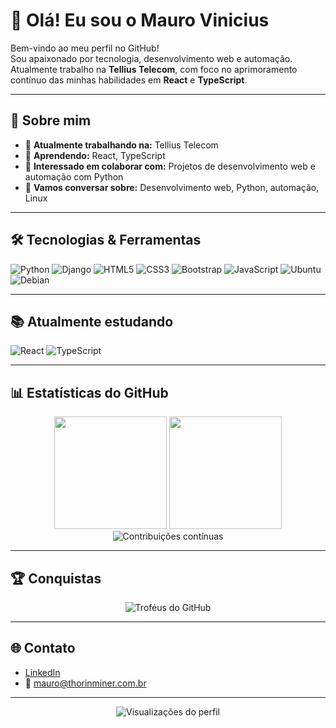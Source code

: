 # 👋 Olá! Eu sou o Mauro Vinicius

Bem-vindo ao meu perfil no GitHub!  
Sou apaixonado por tecnologia, desenvolvimento web e automação. Atualmente trabalho na **Tellius Telecom**, com foco no aprimoramento contínuo das minhas habilidades em **React** e **TypeScript**.

---

## 🚀 Sobre mim

- 🔭 **Atualmente trabalhando na:** Tellius Telecom  
- 🌱 **Aprendendo:** React, TypeScript  
- 🤝 **Interessado em colaborar com:** Projetos de desenvolvimento web e automação com Python  
- 💬 **Vamos conversar sobre:** Desenvolvimento web, Python, automação, Linux

---

## 🛠️ Tecnologias & Ferramentas

![Python](https://cdn.jsdelivr.net/gh/devicons/devicon@latest/icons/python/python-original.svg)
![Django](https://cdn.jsdelivr.net/gh/devicons/devicon@latest/icons/django/django-plain.svg)
![HTML5](https://cdn.jsdelivr.net/gh/devicons/devicon@latest/icons/html5/html5-original.svg)
![CSS3](https://cdn.jsdelivr.net/gh/devicons/devicon@latest/icons/css3/css3-original.svg)
![Bootstrap](https://cdn.jsdelivr.net/gh/devicons/devicon@latest/icons/bootstrap/bootstrap-original.svg)
![JavaScript](https://cdn.jsdelivr.net/gh/devicons/devicon@latest/icons/javascript/javascript-original.svg)
![Ubuntu](https://cdn.jsdelivr.net/gh/devicons/devicon@latest/icons/ubuntu/ubuntu-original.svg)
![Debian](https://cdn.jsdelivr.net/gh/devicons/devicon@latest/icons/debian/debian-original.svg)

---

## 📚 Atualmente estudando

![React](https://cdn.jsdelivr.net/gh/devicons/devicon@latest/icons/react/react-original.svg)
![TypeScript](https://cdn.jsdelivr.net/gh/devicons/devicon@latest/icons/typescript/typescript-original.svg)

---

## 📊 Estatísticas do GitHub

<div align="center">
  <img height="180em" src="https://github-readme-stats.vercel.app/api/top-langs/?username=HakunaMauroVinicis&layout=compact&langs_count=7&theme=dracula"/>
  <img height="180em" src="https://github-readme-stats.vercel.app/api?username=HakunaMauroVinicis&show_icons=true&theme=dracula&include_all_commits=true&count_private=true"/>
  <img src="https://github-readme-streak-stats.herokuapp.com/?user=HakunaMauroVinicis&theme=dracula" alt="Contribuições contínuas"/>
</div>

---

## 🏆 Conquistas

<div align="center">
  <img src="https://github-profile-trophy.vercel.app/?username=HakunaMauroVinicis&theme=dracula&column=3&margin-w=20&margin-h=20&no-frame=true" alt="Troféus do GitHub" />
</div>

---

## 🌐 Contato

- [LinkedIn](https://www.linkedin.com/in/mauro-vinicius-cust%C3%B3dio-a7164616a)  
- 📧 [mauro@thorinminer.com.br](mailto:mauro@thorinminer.com.br)

---

<div align="center">
  <img src="https://komarev.com/ghpvc/?username=HakunaMauroVinicis&color=blue" alt="Visualizações do perfil"/>
</div>
